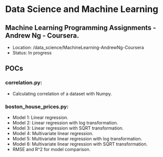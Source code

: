 # Data Science and Machine Learning

## Machine Learning Programming Assignments - Andrew Ng - Coursera.
- Location: /data_science/MachineLearning-AndrewNg-Coursera
- Status: In progress

## POCs

### correlation.py:
- Calculating correlation of a dataset with Numpy.

### boston_house_prices.py:
- Model 1: Linear regression.
- Model 2: Linear regression with log transformation.
- Model 3: Linear regression with SQRT transformation.
- Model 4: Multivariate linear regression.
- Model 5: Multivariate linear regression with log transformation.
- Model 6: Multivariate linear regression with SQRT transformation.
- RMSE and R^2 for model comparison.